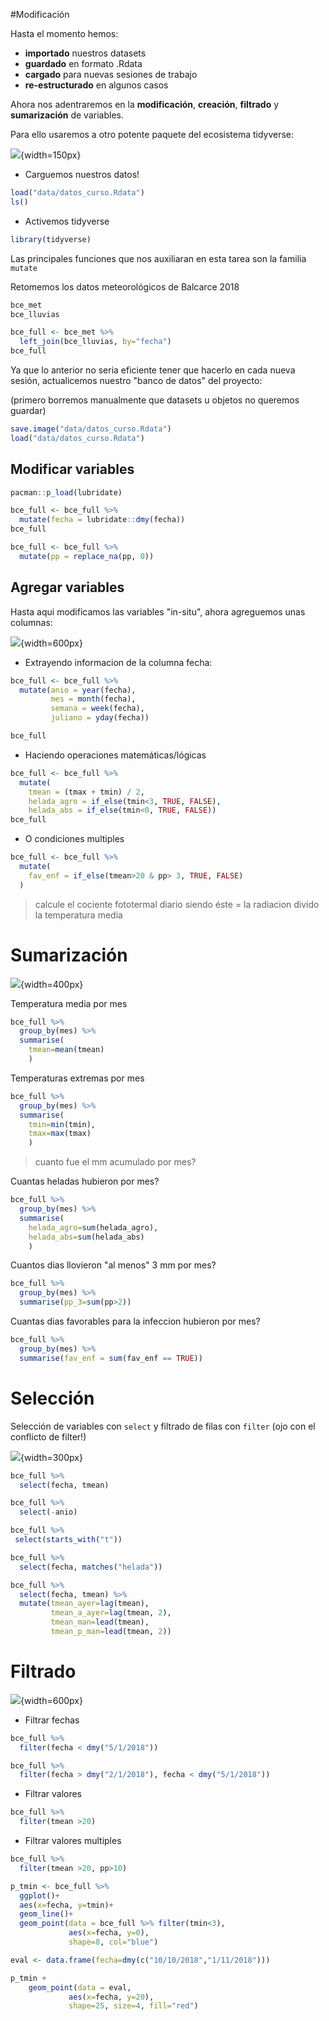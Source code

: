 #Modificación 

Hasta el momento hemos:  

 + **importado** nuestros datasets 
 + **guardado** en formato .Rdata 
 + **cargado** para nuevas sesiones de trabajo
 + **re-estructurado** en algunos casos  

Ahora nos adentraremos en la **modificación**, **creación**, **filtrado** y **sumarización** de variables. 

Para ello usaremos a otro potente paquete del ecosistema tidyverse: 

![](fig/dplyr_hex.png){width=150px}

* Carguemos nuestros datos!


```r
load("data/datos_curso.Rdata") 
ls()
```

* Activemos tidyverse


```r
library(tidyverse) 
```

Las principales funciones que nos auxiliaran en esta tarea son la familia `mutate`

Retomemos los datos meteorológicos de Balcarce 2018 


```r
bce_met
bce_lluvias
```


```r
bce_full <- bce_met %>% 
  left_join(bce_lluvias, by="fecha")
bce_full 
```

Ya que lo anterior no seria eficiente tener que hacerlo en cada nueva sesión, actualicemos nuestro "banco de datos" del proyecto:

(primero borremos manualmente que datasets u objetos no queremos guardar)


```r
save.image("data/datos_curso.Rdata")
load("data/datos_curso.Rdata") 
```


## Modificar variables


```r
pacman::p_load(lubridate)

bce_full <- bce_full %>%
  mutate(fecha = lubridate::dmy(fecha))
bce_full
```


```r
bce_full <- bce_full %>% 
  mutate(pp = replace_na(pp, 0))
```

## Agregar variables 

Hasta aqui modificamos las variables "in-situ", ahora agreguemos unas columnas:

![](fig/dplyr_mutate_new.png){width=600px} 

* Extrayendo informacion de la columna fecha:


```r
bce_full <- bce_full %>% 
  mutate(anio = year(fecha),
         mes = month(fecha),
         semana = week(fecha),
         juliano = yday(fecha))

bce_full
```

* Haciendo operaciones matemáticas/lógicas


```r
bce_full <- bce_full %>% 
  mutate(
    tmean = (tmax + tmin) / 2,
    helada_agro = if_else(tmin<3, TRUE, FALSE),
    helada_abs = if_else(tmin<0, TRUE, FALSE))
bce_full
```

* O condiciones multiples


```r
bce_full <- bce_full %>% 
  mutate(
    fav_enf = if_else(tmean>20 & pp> 3, TRUE, FALSE)
  )
```

> calcule el cociente fototermal diario siendo éste = la radiacion divido la temperatura media

# Sumarización 

![](fig/dplyr_summar.png){width=400px}

Temperatura media por mes


```r
bce_full %>% 
  group_by(mes) %>% 
  summarise(
    tmean=mean(tmean)
    )
```

Temperaturas extremas por mes


```r
bce_full %>% 
  group_by(mes) %>% 
  summarise(
    tmin=min(tmin), 
    tmax=max(tmax)
    )
```

> cuanto fue el mm acumulado por mes?

Cuantas heladas hubieron por mes?


```r
bce_full %>% 
  group_by(mes) %>% 
  summarise(
    helada_agro=sum(helada_agro), 
    helada_abs=sum(helada_abs)
    )
```

Cuantos dias llovieron "al menos" 3 mm por mes? 


```r
bce_full %>% 
  group_by(mes) %>% 
  summarise(pp_3=sum(pp>2))
```

Cuantas dias favorables para la infeccion hubieron por mes?


```r
bce_full %>% 
  group_by(mes) %>% 
  summarise(fav_enf = sum(fav_enf == TRUE))
```

# Selección 

Selección de variables con `select` y filtrado de filas con `filter` (ojo con el conflicto de filter!)

![](fig/dplyr_sel.png){width=300px}


```r
bce_full %>% 
  select(fecha, tmean)
```


```r
bce_full %>% 
  select(-anio)
```


```r
bce_full %>% 
 select(starts_with("t"))
```


```r
bce_full %>% 
  select(fecha, matches("helada"))
```



```r
bce_full %>% 
  select(fecha, tmean) %>% 
  mutate(tmean_ayer=lag(tmean),
         tmean_a_ayer=lag(tmean, 2),
         tmean_man=lead(tmean), 
         tmean_p_man=lead(tmean, 2))
```

# Filtrado

![](fig/dplyr_filter.png){width=600px}

* Filtrar fechas 


```r
bce_full %>% 
  filter(fecha < dmy("5/1/2018"))
```


```r
bce_full %>% 
  filter(fecha > dmy("2/1/2018"), fecha < dmy("5/1/2018"))
```

* Filtrar valores


```r
bce_full %>% 
  filter(tmean >20)
```

* Filtrar valores multiples


```r
bce_full %>% 
  filter(tmean >20, pp>10)
```


```r
p_tmin <- bce_full %>% 
  ggplot()+
  aes(x=fecha, y=tmin)+
  geom_line()+
  geom_point(data = bce_full %>% filter(tmin<3), 
             aes(x=fecha, y=0), 
             shape=8, col="blue")
```


```r
eval <- data.frame(fecha=dmy(c("10/10/2018","1/11/2018")))

p_tmin +
    geom_point(data = eval, 
             aes(x=fecha, y=20), 
             shape=25, size=4, fill="red") 
```
